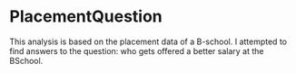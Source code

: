 # PlacementQuestion
This analysis is based on the placement data of a B-school. I attempted to find answers to the question: who gets offered a better salary at the BSchool.
